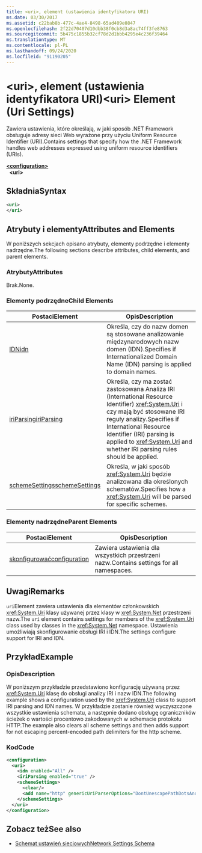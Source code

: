 ```yaml
---
title: <uri>, element (ustawienia identyfikatora URI)
ms.date: 03/30/2017
ms.assetid: c22bab8b-477c-4ae4-8498-65ad409e0847
ms.openlocfilehash: 2f22d70407d10dbb38f0cb8d3a8ac74ff3fe8763
ms.sourcegitcommit: 5b475c1855b32cf78d2d1bbb4295e4c236f39464
ms.translationtype: MT
ms.contentlocale: pl-PL
ms.lasthandoff: 09/24/2020
ms.locfileid: "91190205"
---
```

# <a name="uri-element-uri-settings"></a><span data-ttu-id="19dd0-102">\<uri>, element (ustawienia identyfikatora URI)</span><span class="sxs-lookup"><span data-stu-id="19dd0-102">\<uri> Element (Uri Settings)</span></span>

<span data-ttu-id="19dd0-103">Zawiera ustawienia, które określają, w jaki sposób .NET Framework obsługuje adresy sieci Web wyrażone przy użyciu Uniform Resource Identifier (URI).</span><span class="sxs-lookup"><span data-stu-id="19dd0-103">Contains settings that specify how the .NET Framework handles web addresses expressed using uniform resource identifiers (URIs).</span></span>  
  
[**\<configuration>**](../configuration-element.md)  
&nbsp;&nbsp;**\<uri>**  
  
## <a name="syntax"></a><span data-ttu-id="19dd0-104">Składnia</span><span class="sxs-lookup"><span data-stu-id="19dd0-104">Syntax</span></span>  
  
```xml  
<uri>  
</uri>  
```  
  
## <a name="attributes-and-elements"></a><span data-ttu-id="19dd0-105">Atrybuty i elementy</span><span class="sxs-lookup"><span data-stu-id="19dd0-105">Attributes and Elements</span></span>  

 <span data-ttu-id="19dd0-106">W poniższych sekcjach opisano atrybuty, elementy podrzędne i elementy nadrzędne.</span><span class="sxs-lookup"><span data-stu-id="19dd0-106">The following sections describe attributes, child elements, and parent elements.</span></span>  
  
### <a name="attributes"></a><span data-ttu-id="19dd0-107">Atrybuty</span><span class="sxs-lookup"><span data-stu-id="19dd0-107">Attributes</span></span>  

 <span data-ttu-id="19dd0-108">Brak.</span><span class="sxs-lookup"><span data-stu-id="19dd0-108">None.</span></span>  
  
### <a name="child-elements"></a><span data-ttu-id="19dd0-109">Elementy podrzędne</span><span class="sxs-lookup"><span data-stu-id="19dd0-109">Child Elements</span></span>  
  
|<span data-ttu-id="19dd0-110">**Postaci**</span><span class="sxs-lookup"><span data-stu-id="19dd0-110">**Element**</span></span>|<span data-ttu-id="19dd0-111">**Opis**</span><span class="sxs-lookup"><span data-stu-id="19dd0-111">**Description**</span></span>|  
|-----------------|---------------------|  
|[<span data-ttu-id="19dd0-112">IDN</span><span class="sxs-lookup"><span data-stu-id="19dd0-112">idn</span></span>](idn-element-uri-settings.md)|<span data-ttu-id="19dd0-113">Określa, czy do nazw domen są stosowane analizowanie międzynarodowych nazw domen (IDN).</span><span class="sxs-lookup"><span data-stu-id="19dd0-113">Specifies if Internationalized Domain Name (IDN) parsing is applied to domain names.</span></span>|  
|[<span data-ttu-id="19dd0-114">iriParsing</span><span class="sxs-lookup"><span data-stu-id="19dd0-114">iriParsing</span></span>](iriparsing-element-uri-settings.md)|<span data-ttu-id="19dd0-115">Określa, czy ma zostać zastosowana Analiza IRI (International Resource Identifier) <xref:System.Uri> i czy mają być stosowane IRI reguły analizy.</span><span class="sxs-lookup"><span data-stu-id="19dd0-115">Specifies if International Resource Identifier (IRI) parsing is applied to <xref:System.Uri> and whether IRI parsing rules should be applied.</span></span>|  
|[<span data-ttu-id="19dd0-116">schemeSettings</span><span class="sxs-lookup"><span data-stu-id="19dd0-116">schemeSettings</span></span>](schemesettings-element-uri-settings.md)|<span data-ttu-id="19dd0-117">Określa, w jaki sposób <xref:System.Uri> będzie analizowana dla określonych schematów.</span><span class="sxs-lookup"><span data-stu-id="19dd0-117">Specifies how a <xref:System.Uri> will be parsed for specific schemes.</span></span>|  
  
### <a name="parent-elements"></a><span data-ttu-id="19dd0-118">Elementy nadrzędne</span><span class="sxs-lookup"><span data-stu-id="19dd0-118">Parent Elements</span></span>  
  
|<span data-ttu-id="19dd0-119">**Postaci**</span><span class="sxs-lookup"><span data-stu-id="19dd0-119">**Element**</span></span>|<span data-ttu-id="19dd0-120">**Opis**</span><span class="sxs-lookup"><span data-stu-id="19dd0-120">**Description**</span></span>|  
|-----------------|---------------------|  
|[<span data-ttu-id="19dd0-121">skonfigurować</span><span class="sxs-lookup"><span data-stu-id="19dd0-121">configuration</span></span>](../configuration-element.md)|<span data-ttu-id="19dd0-122">Zawiera ustawienia dla wszystkich przestrzeni nazw.</span><span class="sxs-lookup"><span data-stu-id="19dd0-122">Contains settings for all namespaces.</span></span>|  
  
## <a name="remarks"></a><span data-ttu-id="19dd0-123">Uwagi</span><span class="sxs-lookup"><span data-stu-id="19dd0-123">Remarks</span></span>  

 <span data-ttu-id="19dd0-124">`uri`Element zawiera ustawienia dla elementów członkowskich <xref:System.Uri> klasy używanej przez klasy w <xref:System.Net> przestrzeni nazw.</span><span class="sxs-lookup"><span data-stu-id="19dd0-124">The `uri` element contains settings for members of the <xref:System.Uri> class used by classes in the <xref:System.Net> namespace.</span></span> <span data-ttu-id="19dd0-125">Ustawienia umożliwiają skonfigurowanie obsługi IRI i IDN.</span><span class="sxs-lookup"><span data-stu-id="19dd0-125">The settings configure support for IRI and IDN.</span></span>  
  
## <a name="example"></a><span data-ttu-id="19dd0-126">Przykład</span><span class="sxs-lookup"><span data-stu-id="19dd0-126">Example</span></span>  
  
### <a name="description"></a><span data-ttu-id="19dd0-127">Opis</span><span class="sxs-lookup"><span data-stu-id="19dd0-127">Description</span></span>  

 <span data-ttu-id="19dd0-128">W poniższym przykładzie przedstawiono konfigurację używaną przez <xref:System.Uri> klasę do obsługi analizy IRI i nazw IDN.</span><span class="sxs-lookup"><span data-stu-id="19dd0-128">The following example shows a configuration used by the <xref:System.Uri> class to support IRI parsing and IDN names.</span></span> <span data-ttu-id="19dd0-129">W przykładzie zostanie również wyczyszczone wszystkie ustawienia schematu, a następnie dodano obsługę ograniczników ścieżek o wartości procentowo zakodowanych w schemacie protokołu HTTP.</span><span class="sxs-lookup"><span data-stu-id="19dd0-129">The example also clears all scheme settings and then adds support for not escaping percent-encoded path delimiters for the http scheme.</span></span>  
  
### <a name="code"></a><span data-ttu-id="19dd0-130">Kod</span><span class="sxs-lookup"><span data-stu-id="19dd0-130">Code</span></span>  
  
```xml  
<configuration>  
  <uri>  
    <idn enabled="All" />  
    <iriParsing enabled="true" />  
    <schemeSettings>  
      <clear/>  
      <add name="http" genericUriParserOptions="DontUnescapePathDotsAndSlashes"/>  
    </schemeSettings>  
  </uri>  
</configuration>  
```  
  
## <a name="see-also"></a><span data-ttu-id="19dd0-131">Zobacz też</span><span class="sxs-lookup"><span data-stu-id="19dd0-131">See also</span></span>

- [<span data-ttu-id="19dd0-132">Schemat ustawień sieciowych</span><span class="sxs-lookup"><span data-stu-id="19dd0-132">Network Settings Schema</span></span>](index.md)

